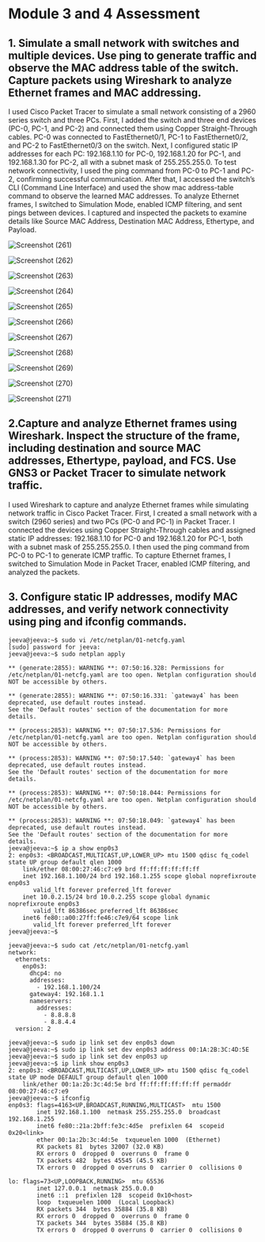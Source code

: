 
# Module 3 and 4 Assessment
## 1. Simulate a small network with switches and multiple devices. Use ping to generate traffic and observe the MAC address table of the switch. Capture packets using Wireshark to analyze Ethernet frames and MAC addressing.

 I used Cisco Packet Tracer to simulate a small network consisting of a 2960 series switch and three PCs. First, I added the switch and three end devices (PC-0, PC-1, and PC-2) and connected them using Copper Straight-Through cables. PC-0 was connected to FastEthernet0/1, PC-1 to FastEthernet0/2, and PC-2 to FastEthernet0/3 on the switch. Next, I configured static IP addresses for each PC: 192.168.1.10 for PC-0, 192.168.1.20 for PC-1, and 192.168.1.30 for PC-2, all with a subnet mask of 255.255.255.0. To test network connectivity, I used the ping command from PC-0 to PC-1 and PC-2, confirming successful communication. After that, I accessed the switch’s CLI (Command Line Interface) and used the show mac address-table command to observe the learned MAC addresses. To analyze Ethernet frames, I switched to Simulation Mode, enabled ICMP filtering, and sent pings between devices. I captured and inspected the packets to examine details like Source MAC Address, Destination MAC Address, Ethertype, and Payload. 


![Screenshot (261)](https://github.com/user-attachments/assets/1e133a9c-5f06-43ed-8001-1eaf47b64c67)

 
![Screenshot (262)](https://github.com/user-attachments/assets/fc47e938-5b19-4992-ad0a-7c8a518762dc)




![Screenshot (263)](https://github.com/user-attachments/assets/ad25b32c-0fe9-4a08-92cb-bcdf61bed346)



![Screenshot (264)](https://github.com/user-attachments/assets/25cb7682-49e3-4942-b2ad-59dd0fed7540)



![Screenshot (265)](https://github.com/user-attachments/assets/01a3a7f0-290e-4f29-8fe7-5bd6ce6fed41)



![Screenshot (266)](https://github.com/user-attachments/assets/2b8ab72d-013c-4cd7-a556-061917155ad7)




![Screenshot (267)](https://github.com/user-attachments/assets/afa9b408-200b-4015-87af-69ca3da16d62)



![Screenshot (268)](https://github.com/user-attachments/assets/d318db11-f27f-4148-9c59-45cf70e9125b)




![Screenshot (269)](https://github.com/user-attachments/assets/8b429311-3378-415c-bad8-99652c11c367)



![Screenshot (270)](https://github.com/user-attachments/assets/ad2b2a88-3afa-475e-879b-74fed839f04f)



![Screenshot (271)](https://github.com/user-attachments/assets/0bf29877-d41b-486a-ae5a-bb39107f36c5)



## 2.Capture and analyze Ethernet frames using Wireshark. Inspect the structure of the frame, including destination and source MAC addresses, Ethertype, payload, and FCS. Use GNS3 or Packet Tracer to simulate network traffic.

I used Wireshark to capture and analyze Ethernet frames while simulating network traffic in Cisco Packet Tracer. First, I created a small network with a switch (2960 series) and two PCs (PC-0 and PC-1) in Packet Tracer. I connected the devices using Copper Straight-Through cables and assigned static IP addresses: 192.168.1.10 for PC-0 and 192.168.1.20 for PC-1, both with a subnet mask of 255.255.255.0. I then used the ping command from PC-0 to PC-1 to generate ICMP traffic. To capture Ethernet frames, I switched to Simulation Mode in Packet Tracer, enabled ICMP filtering, and analyzed the packets.


## 3. Configure static IP addresses, modify MAC addresses, and verify network connectivity using ping and ifconfig commands.




    jeeva@jeeva:~$ sudo vi /etc/netplan/01-netcfg.yaml
    [sudo] password for jeeva: 
    jeeva@jeeva:~$ sudo netplan apply
    
    ** (generate:2855): WARNING **: 07:50:16.328: Permissions for /etc/netplan/01-netcfg.yaml are too open. Netplan configuration should NOT be accessible by others.
    
    ** (generate:2855): WARNING **: 07:50:16.331: `gateway4` has been deprecated, use default routes instead.
    See the 'Default routes' section of the documentation for more details.
    
    ** (process:2853): WARNING **: 07:50:17.536: Permissions for /etc/netplan/01-netcfg.yaml are too open. Netplan configuration should NOT be accessible by others.
    
    ** (process:2853): WARNING **: 07:50:17.540: `gateway4` has been deprecated, use default routes instead.
    See the 'Default routes' section of the documentation for more details.
    
    ** (process:2853): WARNING **: 07:50:18.044: Permissions for /etc/netplan/01-netcfg.yaml are too open. Netplan configuration should NOT be accessible by others.
    
    ** (process:2853): WARNING **: 07:50:18.049: `gateway4` has been deprecated, use default routes instead.
    See the 'Default routes' section of the documentation for more details.
    jeeva@jeeva:~$ ip a show enp0s3
    2: enp0s3: <BROADCAST,MULTICAST,UP,LOWER_UP> mtu 1500 qdisc fq_codel state UP group default qlen 1000
        link/ether 08:00:27:46:c7:e9 brd ff:ff:ff:ff:ff:ff
        inet 192.168.1.100/24 brd 192.168.1.255 scope global noprefixroute enp0s3
           valid_lft forever preferred_lft forever
        inet 10.0.2.15/24 brd 10.0.2.255 scope global dynamic noprefixroute enp0s3
           valid_lft 86386sec preferred_lft 86386sec
        inet6 fe80::a00:27ff:fe46:c7e9/64 scope link 
           valid_lft forever preferred_lft forever
    jeeva@jeeva:~$ 
    
    jeeva@jeeva:~$ sudo cat /etc/netplan/01-netcfg.yaml
    network:
      ethernets:
        enp0s3:
          dhcp4: no
          addresses:
            - 192.168.1.100/24
          gateway4: 192.168.1.1
          nameservers:
            addresses:
              - 8.8.8.8
              - 8.8.4.4
      version: 2
    
    jeeva@jeeva:~$ sudo ip link set dev enp0s3 down
    jeeva@jeeva:~$ sudo ip link set dev enp0s3 address 00:1A:2B:3C:4D:5E
    jeeva@jeeva:~$ sudo ip link set dev enp0s3 up
    jeeva@jeeva:~$ ip link show enp0s3
    2: enp0s3: <BROADCAST,MULTICAST,UP,LOWER_UP> mtu 1500 qdisc fq_codel state UP mode DEFAULT group default qlen 1000
        link/ether 00:1a:2b:3c:4d:5e brd ff:ff:ff:ff:ff:ff permaddr 08:00:27:46:c7:e9
    jeeva@jeeva:~$ ifconfig
    enp0s3: flags=4163<UP,BROADCAST,RUNNING,MULTICAST>  mtu 1500
            inet 192.168.1.100  netmask 255.255.255.0  broadcast 192.168.1.255
            inet6 fe80::21a:2bff:fe3c:4d5e  prefixlen 64  scopeid 0x20<link>
            ether 00:1a:2b:3c:4d:5e  txqueuelen 1000  (Ethernet)
            RX packets 81  bytes 32007 (32.0 KB)
            RX errors 0  dropped 0  overruns 0  frame 0
            TX packets 482  bytes 45545 (45.5 KB)
            TX errors 0  dropped 0 overruns 0  carrier 0  collisions 0
    
    lo: flags=73<UP,LOOPBACK,RUNNING>  mtu 65536
            inet 127.0.0.1  netmask 255.0.0.0
            inet6 ::1  prefixlen 128  scopeid 0x10<host>
            loop  txqueuelen 1000  (Local Loopback)
            RX packets 344  bytes 35884 (35.8 KB)
            RX errors 0  dropped 0  overruns 0  frame 0
            TX packets 344  bytes 35884 (35.8 KB)
            TX errors 0  dropped 0 overruns 0  carrier 0  collisions 0


















